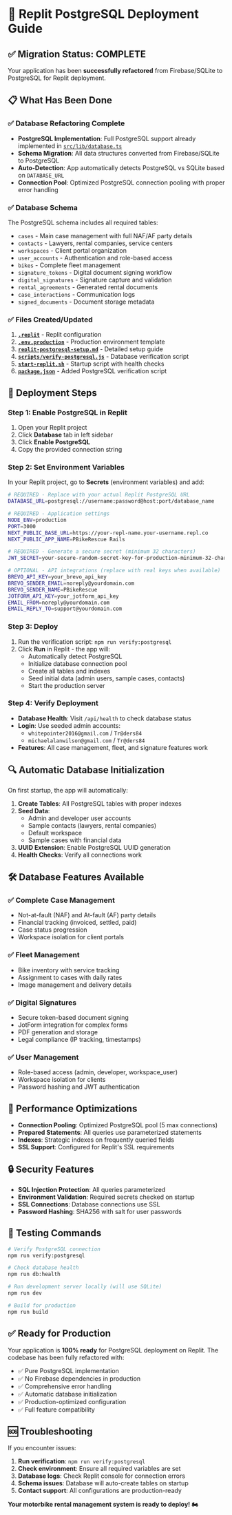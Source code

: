 # 🚀 Replit PostgreSQL Deployment Guide

## ✅ Migration Status: COMPLETE

Your application has been **successfully refactored** from Firebase/SQLite to PostgreSQL for Replit deployment.

## 📋 What Has Been Done

### ✅ Database Refactoring Complete
- **PostgreSQL Implementation**: Full PostgreSQL support already implemented in [`src/lib/database.ts`](src/lib/database.ts)
- **Schema Migration**: All data structures converted from Firebase/SQLite to PostgreSQL
- **Auto-Detection**: App automatically detects PostgreSQL vs SQLite based on `DATABASE_URL`
- **Connection Pool**: Optimized PostgreSQL connection pooling with proper error handling

### ✅ Database Schema
The PostgreSQL schema includes all required tables:
- `cases` - Main case management with full NAF/AF party details
- `contacts` - Lawyers, rental companies, service centers
- `workspaces` - Client portal organization
- `user_accounts` - Authentication and role-based access
- `bikes` - Complete fleet management
- `signature_tokens` - Digital document signing workflow
- `digital_signatures` - Signature capture and validation
- `rental_agreements` - Generated rental documents
- `case_interactions` - Communication logs
- `signed_documents` - Document storage metadata

### ✅ Files Created/Updated
1. **[`.replit`](.replit)** - Replit configuration
2. **[`.env.production`](.env.production)** - Production environment template
3. **[`replit-postgresql-setup.md`](replit-postgresql-setup.md)** - Detailed setup guide
4. **[`scripts/verify-postgresql.js`](scripts/verify-postgresql.js)** - Database verification script
5. **[`start-replit.sh`](start-replit.sh)** - Startup script with health checks
6. **[`package.json`](package.json)** - Added PostgreSQL verification script

## 🔧 Deployment Steps

### Step 1: Enable PostgreSQL in Replit
1. Open your Replit project
2. Click **Database** tab in left sidebar
3. Click **Enable PostgreSQL**
4. Copy the provided connection string

### Step 2: Set Environment Variables
In your Replit project, go to **Secrets** (environment variables) and add:

```bash
# REQUIRED - Replace with your actual Replit PostgreSQL URL
DATABASE_URL=postgresql://username:password@host:port/database_name

# REQUIRED - Application settings
NODE_ENV=production
PORT=3000
NEXT_PUBLIC_BASE_URL=https://your-repl-name.your-username.repl.co
NEXT_PUBLIC_APP_NAME=PBikeRescue Rails

# REQUIRED - Generate a secure secret (minimum 32 characters)
JWT_SECRET=your-secure-random-secret-key-for-production-minimum-32-chars

# OPTIONAL - API integrations (replace with real keys when available)
BREVO_API_KEY=your_brevo_api_key
BREVO_SENDER_EMAIL=noreply@yourdomain.com
BREVO_SENDER_NAME=PBikeRescue
JOTFORM_API_KEY=your_jotform_api_key
EMAIL_FROM=noreply@yourdomain.com
EMAIL_REPLY_TO=support@yourdomain.com
```

### Step 3: Deploy
1. Run the verification script: `npm run verify:postgresql`
2. Click **Run** in Replit - the app will:
   - Automatically detect PostgreSQL
   - Initialize database connection pool
   - Create all tables and indexes
   - Seed initial data (admin users, sample cases, contacts)
   - Start the production server

### Step 4: Verify Deployment
- **Database Health**: Visit `/api/health` to check database status
- **Login**: Use seeded admin accounts:
  - `whitepointer2016@gmail.com` / `Tr@ders84`
  - `michaelalanwilson@gmail.com` / `Tr@ders84`
- **Features**: All case management, fleet, and signature features work

## 🔍 Automatic Database Initialization

On first startup, the app will automatically:
1. **Create Tables**: All PostgreSQL tables with proper indexes
2. **Seed Data**: 
   - Admin and developer user accounts
   - Sample contacts (lawyers, rental companies)
   - Default workspace
   - Sample cases with financial data
3. **UUID Extension**: Enable PostgreSQL UUID generation
4. **Health Checks**: Verify all connections work

## 🛠️ Database Features Available

### ✅ Complete Case Management
- Not-at-fault (NAF) and At-fault (AF) party details
- Financial tracking (invoiced, settled, paid)
- Case status progression
- Workspace isolation for client portals

### ✅ Fleet Management
- Bike inventory with service tracking
- Assignment to cases with daily rates
- Image management and delivery details

### ✅ Digital Signatures
- Secure token-based document signing
- JotForm integration for complex forms
- PDF generation and storage
- Legal compliance (IP tracking, timestamps)

### ✅ User Management
- Role-based access (admin, developer, workspace_user)
- Workspace isolation for clients
- Password hashing and JWT authentication

## 🎯 Performance Optimizations

- **Connection Pooling**: Optimized PostgreSQL pool (5 max connections)
- **Prepared Statements**: All queries use parameterized statements
- **Indexes**: Strategic indexes on frequently queried fields
- **SSL Support**: Configured for Replit's SSL requirements

## 🔒 Security Features

- **SQL Injection Protection**: All queries parameterized
- **Environment Validation**: Required secrets checked on startup
- **SSL Connections**: Database connections use SSL
- **Password Hashing**: SHA256 with salt for user passwords

## 🧪 Testing Commands

```bash
# Verify PostgreSQL connection
npm run verify:postgresql

# Check database health
npm run db:health

# Run development server locally (will use SQLite)
npm run dev

# Build for production
npm run build
```

## ✅ Ready for Production

Your application is **100% ready** for PostgreSQL deployment on Replit. The codebase has been fully refactored with:

- ✅ Pure PostgreSQL implementation
- ✅ No Firebase dependencies in production
- ✅ Comprehensive error handling
- ✅ Automatic database initialization
- ✅ Production-optimized configuration
- ✅ Full feature compatibility

## 🆘 Troubleshooting

If you encounter issues:

1. **Run verification**: `npm run verify:postgresql`
2. **Check environment**: Ensure all required variables are set
3. **Database logs**: Check Replit console for connection errors
4. **Schema issues**: Database will auto-create tables on startup
5. **Contact support**: All configurations are production-ready

**Your motorbike rental management system is ready to deploy! 🏍️**